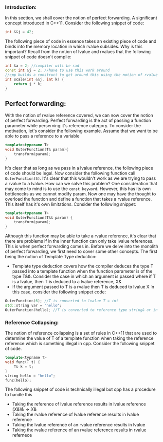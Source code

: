 ### Introduction:
In this section, we shall cover the notion of perfect forwarding. 
A significant concept introduced in C++11.
Consider the following snippet of code:
```cpp
int &&j = 42;
```
The following piece of code in essence takes an existing piece of code and binds into the memory location in which rvalue subsides. 
Why is this important?
Recall from the notion of lvalue and rvalues that the following snippet of code doesn't compile:
```cpp
int &a = 2; //compiler will be sad 
const int &j = 2; //have to use this work around 
//cpp builds a construct to get around this using the notion of rvalue
int scale(int &&j, int k) {
    return j * k;
}
```
## Perfect forwarding:
With the notion of rvalue reference covered, we can now cover the notion of perfect forwarding.
Perfect forwarding is the act of passing a function parameter while perserving it's reference category.
To consider the motivation, let's consider the following example.
Assume that we want to be able to pass a reference to a variable 
```cpp
template<typename T> 
void OuterFunction(T& param){
    transform(param);
}
```
It's clear that as long as we pass in a lvalue reference, the following piece of code should be legal.
Now consider the following function call `OuterFunction(5)`. It's clear that this wouldn't work as we are trying to pass a rvalue to a lvalue.
How can we solve this problem?
One consideration that may come to mind is to use the `const keyword`. However, this has its own bottlenecks as we cannot modify param.
Now one may have the thought to overload the function and define a function that takes a rvalue reference. This itself has it's own limitations.
Consider the following snippet:
```cpp
template<typename T> 
void OuterFunction(T&& param) {
    transform(param);
}

```
Although this function may be able to take a rvalue reference, it's clear that there are problems if in the inner function can only take lvalue references.
This is when perfect forwarding comes in. Before we delve into the monolith of perfect forwarding, we first need to cover some other concepts.
The first being the notion of Template Type deduction:
- Template type deduction covers how the compiler deduces the type T passed into a template function when the function parameter is of the type T&&.
Consider the case in which an argument is passed where if T is a lvalue, then T is deduced to a lvalue reference, X&
- If the argument passed to T is a rvalue then T is deduced to lvalue X
In this case, consider the following snippet code:
```cpp
OuterFunction(6); //T is converted to lvalue T = int  
std::string var = "hello";
OuterFunction(hello); //T is converted to reference type string& or in other words T = string&

```
### Reference Collapsing:
The notion of reference collapsing is a set of rules in C++11 that are used to determine the value of T of a template function when taking the reference reference which is something illegal in cpp.
Consider the following snippet of code. 
```cpp
template<typname T>
void func(T t) {
    T& k = t;
}
string hello = "hello";
func(hello);
```
The following snippet of code is technically illegal but cpp has a procedure to handle this.
- Taking the reference of lvalue reference results in lvalue reference $(X\&)\&  \rightarrow X\&$
- Taking the rvalue reference of lvalue reference results in lvalue reference
- Taking the lvalue reference of an rvalue reference results in lvalue 
- Taking the rvalue reference of an rvalue reference results in rvalue refernece
